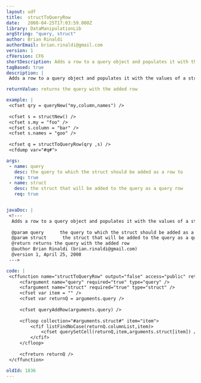 ```yaml
---
layout: udf
title:  structToQueryRow
date:   2008-04-25T17:03:59.000Z
library: DataManipulationLib
argString: "query, struct"
author: Brian Rinaldi
authorEmail: brian.rinaldi@gmail.com
version: 1
cfVersion: CF6
shortDescription: Adds a row to a query object and populates it with the values of a structure.
tagBased: true
description: |
 Adds a row to a query object and populates it with the values of a structure.

returnValue: returns the query with the added row

example: |
 <cfset qry = queryNew("my,column,names") />
 
 <cfset s = structNew() />
 <cfset s.my = "foo" />
 <cfset s.column = "bar" />
 <cfset s.names = "goo" />
 
 <cfset q = structToQueryRow(qry ,s) />
 <cfdump var="#q#">

args:
 - name: query
   desc: the query to which the struct should be added as a row to
   req: true
 - name: struct
   desc: the struct that will be added to the query as a query row
   req: true


javaDoc: |
 <!---
  Adds a row to a query object and populates it with the values of a structure.
  
  @param query      the query to which the struct should be added as a row to (Required)
  @param struct      the struct that will be added to the query as a query row (Required)
  @return returns the query with the added row 
  @author Brian Rinaldi (brian.rinaldi@gmail.com) 
  @version 1, April 25, 2008 
 --->

code: |
 <cffunction name="structToQueryRow" output="false" access="public" returntype="query">
     <cfargument name="query" required="true" type="query" />
     <cfargument name="struct" required="true" type="struct" />
     <cfset var item = "" />
     <cfset var returnQ = arguments.query />
 
     <cfset queryAddRow(arguments.query) />
     
     <cfloop collection="#arguments.struct#" item="item">
         <cfif listFindNoCase(returnQ.columnList,item)>
             <cfset querySetCell(returnQ,item,arguments.struct[item]) />
         </cfif>
     </cfloop>
     
     <cfreturn returnQ />
 </cffunction>

oldId: 1836
---
```



